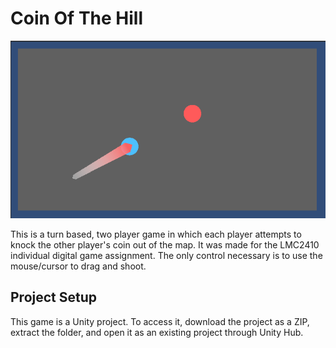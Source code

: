 # Coin Of The Hill

![Game Image](readmeimg.png)

This is a turn based, two player game in which each player attempts to knock the other player's coin out of the map. It was made for the LMC2410 individual digital game assignment. The only control necessary is to use the mouse/cursor to drag and shoot.

## Project Setup
This game is a Unity project. To access it, download the project as a ZIP, extract the folder, and open it as an existing project through Unity Hub.
